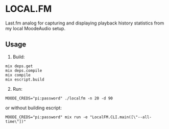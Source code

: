 # LOCAL.FM

Last.fm analog for capturing and displaying playback history statistics from my
local MoodeAudio setup.

## Usage

1. Build:

```
mix deps.get
mix deps.compile
mix compile
mix escript.build
```

2. Run:

```
MOODE_CREDS="pi:password" ./localfm -n 20 -d 90
```

or without building escript:

```
MOODE_CREDS="pi:password" mix run -e "LocalFM.CLI.main([\"--all-time\"])"
```
